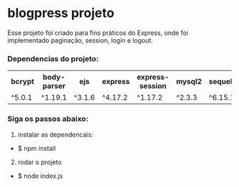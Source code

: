 # blogpress projeto 

Esse projeto foi criado para fins práticos do Express, onde foi implementado paginação, session, login e logout.

### Dependencias do projeto:
<table>
    <tr>
        <th>bcrypt</th>
        <th>body-parser</th>
        <th>ejs</th>
        <th>express</th>
        <th>express-session</th>
        <th>mysql2</th>
        <th>sequelize</th>
        <th>slugify</th>
    </tr>
    <tr>
        <td>^5.0.1</td>
        <td>^1.19.1</td>
        <td>^3.1.6</td>
        <td>^4.17.2</td>
        <td>^1.17.2</td>
        <td>^2.3.3</td>
        <td>^6.15.1</td>
        <td>^1.6.5</td>
    </tr>
</table>
  

### Siga os passos abaixo:

1. instalar as dependencais:
- $ npm install
2. rodar o projeto
- $ node index.js
